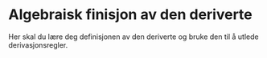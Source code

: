 # Algebraisk finisjon av den deriverte


Her skal du lære deg definisjonen av den deriverte og bruke den til å utlede derivasjonsregler.